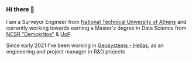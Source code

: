 
### Hi there 👋
I am a Surveyor Engineer from [National Technical University of Athens](https://www.ntua.gr/en/) and currently working towards earning a Master's degree in Data Science from [NCSR "Demokritos"](http://www.demokritos.gr/) & [UoP](https://www.uop.gr/en/).


Since early 2021 I've been working in [Geosystems - Hellas](https://www.geosystems-hellas.gr/), as an engineering and project manager in R&D projects


<!--
**KonstantinosF/KonstantinosF** is a ✨ _special_ ✨ repository because its `README.md` (this file) appears on your GitHub profile.
